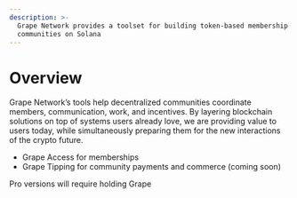 ```yaml
---
description: >-
  Grape Network provides a toolset for building token-based membership
  communities on Solana
---
```


# Overview

Grape Network’s tools help decentralized communities coordinate members, communication, work, and incentives. By layering blockchain solutions on top of systems users already love, we are providing value to users today, while simultaneously preparing them for the new interactions of the crypto future.

* Grape Access for memberships
* Grape Tipping for community payments and commerce \(coming soon\)



 Pro versions will require holding Grape


